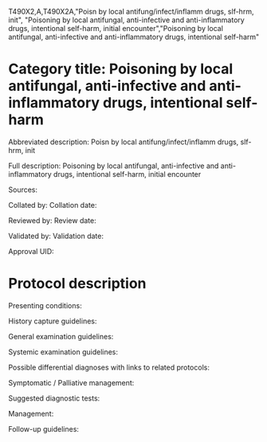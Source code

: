 T490X2,A,T490X2A,"Poisn by local antifung/infect/inflamm drugs, slf-hrm, init", "Poisoning by local antifungal, anti-infective and anti-inflammatory drugs, intentional self-harm, initial encounter","Poisoning by local antifungal, anti-infective and anti-inflammatory drugs, intentional self-harm"
# Category title: Poisoning by local antifungal, anti-infective and anti-inflammatory drugs, intentional self-harm

Abbreviated description: Poisn by local antifung/infect/inflamm drugs, slf-hrm, init

Full description: Poisoning by local antifungal, anti-infective and anti-inflammatory drugs, intentional self-harm, initial encounter

Sources:

Collated by:
Collation date:

Reviewed by:
Review date:

Validated by:
Validation date:

Approval UID:

# Protocol description

Presenting conditions:

History capture guidelines:

General examination guidelines:

Systemic examination guidelines:

Possible differential diagnoses with links to related protocols:

Symptomatic / Palliative management:

Suggested diagnostic tests:

Management:

Follow-up guidelines:
